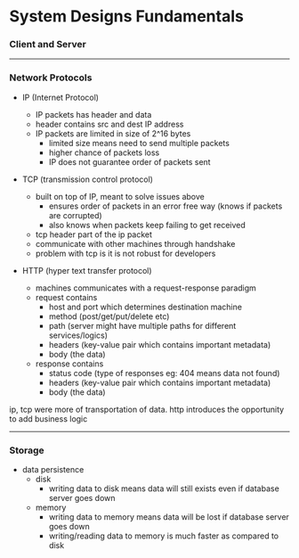 # System Designs Fundamentals

### Client and Server
---
### Network Protocols
- IP (Internet Protocol)
    - IP packets has header and data
    - header contains src and dest IP address
    - IP packets are limited in size of 2^16 bytes
        - limited size means need to send multiple packets
        - higher chance of packets loss
        - IP does not guarantee order of packets sent

- TCP (transmission control protocol)
    - built on top of IP, meant to solve issues above
        - ensures order of packets in an error free way (knows if packets are corrupted)
        - also knows when packets keep failing to get received
    - tcp header part of the ip packet
    - communicate with other machines through handshake
    - problem with tcp is it is not robust for developers

- HTTP (hyper text transfer protocol)
    - machines communicates with a request-response paradigm
    - request contains
        - host and port which determines destination machine
        - method (post/get/put/delete etc)
        - path (server might have multiple paths for different services/logics)
        - headers (key-value pair which contains important metadata)
        - body (the data)
    - response contains
        - status code (type of responses eg: 404 means data not found)
        - headers (key-value pair which contains important metadata)
        - body (the data)

ip, tcp were more of transportation of data. http introduces the opportunity to add business logic

---
### Storage
- data persistence
    - disk
        - writing data to disk means data will still exists even if database server goes down
    - memory
        - writing data to memory means data will be lost if database server goes down
        - writing/reading data to memory is much faster as compared to disk